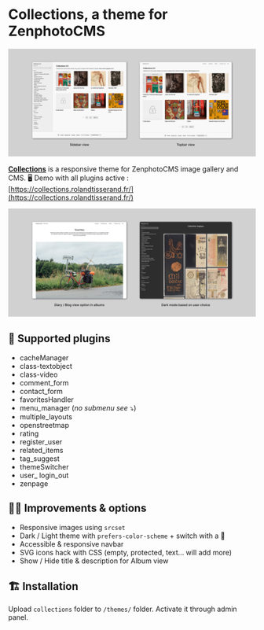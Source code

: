 # Collections, a theme for ZenphotoCMS

![Collections' Homepages Screenshots](screenshots/screenshots_01.jpg)

**[Collections](https://collections.rolandtisserand.fr/)** is a responsive theme for ZenphotoCMS image gallery and CMS.  🖥 Demo with all plugins active : [https://collections.rolandtisserand.fr/](https://collections.rolandtisserand.fr/)

![Collections' Options Screenshots](screenshots/screenshots_02.jpg)


## 🧩 Supported plugins

* cacheManager
* class-textobject
* class-video
* comment_form
* contact_form
* favoritesHandler
* menu_manager (*no submenu see* ⤵)
* multiple_layouts
* openstreetmap
* rating
* register_user
* related_items
* tag_suggest
* themeSwitcher
* user_ login_out
* zenpage

## 🚀🚀 Improvements & options

* Responsive images using `srcset`
* Dark / Light theme with `prefers-color-scheme` + switch with a 🍪
* Accessible & responsive navbar
* SVG icons hack with CSS (empty, protected, text... will add more)
* Show / Hide title & description for Album view 

## 🏗 Installation

Upload `collections` folder to `/themes/` folder.
Activate it through admin panel.

